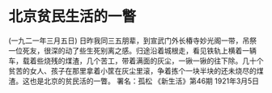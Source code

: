# 北京贫民生活的一瞥
(一九二一年三月五日)
日昨我同三五朋辈，到宣武门外长椿寺妙光阁一带，吊祭一位死友，很深的动了些生死别离之感。归途沿着城根走，看见铁轨上横着一辆车，载着些烧残的煤渣，几个苦工，带着满面的灰尘，一锹一锹的往下除。几十个贫苦的女人、孩子在那里拿着小筐在灰尘里滚，争着拣个一块半块的还未烧尽的煤渣。这也是北京的贫民活的一瞥。
署名：孤松
《新生活》第46期
1921年3月5日
